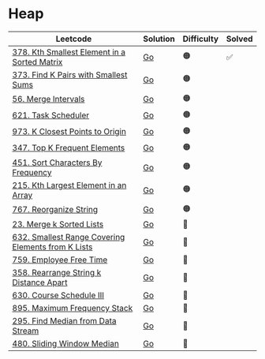 # Heap

| Leetcode                                                                                                                           | Solution                                                                           | Difficulty | Solved |
| ---------------------------------------------------------------------------------------------------------------------------------- | ---------------------------------------------------------------------------------- | ---------- | ------ |
| [378. Kth Smallest Element in a Sorted Matrix](https://leetcode.com/problems/kth-smallest-element-in-a-sorted-matrix/)             | [Go](<../Binary Search/Solutions/378. Kth Smallest Element in a Sorted Matrix.md>) | 🟠         | ✅     |
| [373. Find K Pairs with Smallest Sums](https://leetcode.com/problems/find-k-pairs-with-smallest-sums/)                             | [Go](<../Heap/Solutions/373. Find K Pairs with Smallest Sums.md>)                  | 🟠         |        |
| [56. Merge Intervals](https://leetcode.com/problems/merge-intervals/)                                                              | [Go](<../Intervals/Solutions/56. Merge Intervals.md>)                              | 🟠         |        |
| [621. Task Scheduler](https://leetcode.com/problems/task-scheduler/)                                                               | [Go](<../Greedy/Solutions/621. Task Scheduler.md>)                                 | 🟠         |        |
| [973. K Closest Points to Origin ](https://leetcode.com/problems/k-closest-points-to-origin/)                                      | [Go](<../Heap/Solutions/973. K Closest Points to Origin.md>)                       | 🟠         |        |
| [347. Top K Frequent Elements](https://leetcode.com/problems/top-k-frequent-elements/)                                             | [Go](<../Heap/Solutions/347. Top K Frequent Elements.md>)                          | 🟠         |        |
| [451. Sort Characters By Frequency](https://leetcode.com/problems/sort-characters-by-frequency/)                                   | [Go](<../Heap/Solutions/451. Sort Characters By Frequency.md>)                     | 🟠         |        |
| [215. Kth Largest Element in an Array](https://leetcode.com/problems/kth-largest-element-in-an-array/)                             | [Go](<../Heap/Solutions/215. Kth Largest Element in an Array.md>)                  | 🟠         |        |
| [767. Reorganize String](https://leetcode.com/problems/reorganize-string/)                                                         | [Go](<../Greedy/Solutions/767. Reorganize String.md>)                              | 🟠         |        |
| [23. Merge k Sorted Lists](https://leetcode.com/problems/merge-k-sorted-lists/)                                                    | [Go](<../Heap/Solutions/23. Merge k Sorted Lists.md>)                              | 🔴         |        |
| [632. Smallest Range Covering Elements from K Lists](https://leetcode.com/problems/smallest-range-covering-elements-from-k-lists/) | [Go](<../Heap/Solutions/632. Smallest Range Covering Elements from K Lists.md>)    | 🔴         |        |
| [759. Employee Free Time](https://leetcode.com/problems/employee-free-time/)                                                       | [Go](<../Heap/Solutions/759. Employee Free Time.md>)                               | 🔴         |        |
| [358. Rearrange String k Distance Apart](https://leetcode.com/problems/rearrange-string-k-distance-apart/)                         | [Go](<../Greedy/Solutions/358. Rearrange String k Distance Apart.md>)              | 🔴         |        |
| [630. Course Schedule III](https://leetcode.com/problems/course-schedule-iii/)                                                     | [Go](<../Greedy/Solutions/630. Course Schedule III.md>)                            | 🔴         |        |
| [895. Maximum Frequency Stack](https://leetcode.com/problems/maximum-frequency-stack/)                                             | [Go](<../Bucket Sort/Solutions/895. Maximum Frequency Stack.md>)                   | 🔴         |        |
| [295. Find Median from Data Stream](https://leetcode.com/problems/find-median-from-data-stream/)                                   | [Go](<../Heap/Solutions/295. Find Median from Data Stream.md>)                     | 🔴         |        |
| [480. Sliding Window Median](https://leetcode.com/problems/sliding-window-median/)                                                 | [Go](<../Heap/Solutions/480. Sliding Window Median.md>)                            | 🔴         |        |
